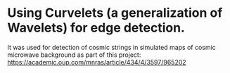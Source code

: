 # Using Curvelets (a generalization of Wavelets) for edge detection.

It was used for detection of cosmic strings in simulated maps of cosmic microwave background as part of this project: https://academic.oup.com/mnras/article/434/4/3597/965202 

